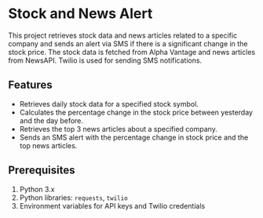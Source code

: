 # Stock and News Alert

This project retrieves stock data and news articles related to a specific company and sends an alert via SMS if there is a significant change in the stock price. The stock data is fetched from Alpha Vantage and news articles from NewsAPI. Twilio is used for sending SMS notifications.

## Features

- Retrieves daily stock data for a specified stock symbol.
- Calculates the percentage change in the stock price between yesterday and the day before.
- Retrieves the top 3 news articles about a specified company.
- Sends an SMS alert with the percentage change in stock price and the top news articles.

## Prerequisites

1. Python 3.x
2. Python libraries: `requests`, `twilio`
3. Environment variables for API keys and Twilio credentials
